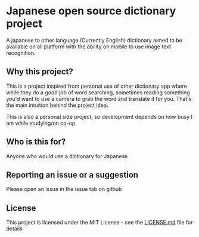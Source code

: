 # Japanese open source dictionary project
A japanese to other language (Currently English) dictionary aimed to be available on all platform with the ability on mobile to use image text recognition.

## Why this project?
This is a project inspired from personal use of other dictionary app where while they do a good job of word searching, sometimes reading something you'd want to use a camera to grab the word and translate it for you.
That's the main intuition behind the project idea. 

This is also a personal side project, so development depends on how busy I am while studying/on co-op

## Who is this for?
Anyone who would use a dictionary for Japanese

## Reporting an issue or a suggestion
Please open an issue in the issue tab on github

## License
This project is licensed under the MIT License - see the [LICENSE.md](LICENSE.md) file for details
